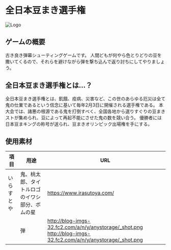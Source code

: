 # 全日本豆まき選手権

![Logo](https://drive.google.com/file/d/1yWi5yBZIkC7ljB3BpUIGqwC2vdcKWKIv/view?usp=sharing)


## ゲームの概要
古き良き弾幕シューティングゲームです。
人間どもが何やら色とりどりの豆を撒いてくるので、それらを避けながら弾を撃ち込んで返り討ちにしてやりましょう。

## 全日本豆まき選手権とは…？
全日本豆まき選手権とは、飢餓、疫病、災害など、この世のあらゆる厄災は全て鬼の仕業であるという信念に基いて毎年2月3日に開催される選手権である。
本大会では、諸悪の根源である鬼を打倒すべく、全国各地から選りすぐりの豆まきストが集められ、豆によって再起不能にさせた鬼の数を競い合う。
優勝者には日本豆まキングの称号が送られ、豆まきオリンピック出場権を手にする。

## 使用素材
| 項目 | 用途 |URL|
-----|----------|--------
| いらすとや | 鬼、桃太郎、タイトルロゴのイワシ部分、ボムの星 |https://www.irasutoya.com/|
|    | 弾 |http://blog-imgs-32.fc2.com/a/n/y/anystorage/_shot.png http://blog-imgs-32.fc2.com/a/n/y/anystorage/_shot.png|
